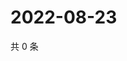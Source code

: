 # 2022-08-23

共 0 条

<!-- BEGIN WEIBO -->
<!-- 最后更新时间 Tue Aug 23 2022 03:00:55 GMT+0800 (China Standard Time) -->

<!-- END WEIBO -->
